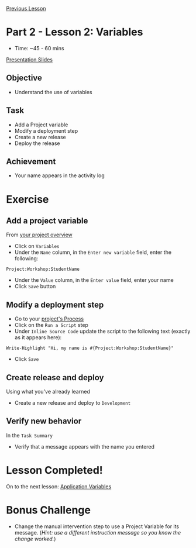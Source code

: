[Previous Lesson](part-2-lesson-1.md)

# Part 2 - Lesson 2: Variables
- Time: ~45 - 60 mins

[Presentation Slides](https://docs.google.com/presentation/d/1RE1cpKfioSquK9h-HH6jxqrbRpw4WQff4TxOJTCD2ww/edit#slide=id.g1181244db34_0_137)

## Objective
- Understand the use of variables

## Task
- Add a Project variable
- Modify a deployment step
- Create a new release
- Deploy the release

## Achievement
- Your name appears in the activity log

# Exercise

## Add a project variable

From [your project overview](https://octopus-training.octopus.app/app#/[space-id]/projects/workshop-application/deployments)
- Click on `Variables`
- Under the `Name` column, in the `Enter new variable` field, enter the following:
```
Project:Workshop:StudentName
```
- Under the `Value` column, in the `Enter value` field, enter your name
- Click `Save` button

## Modify a deployment step

- Go to your [project's Process](https://octopus-training.octopus.app/app#/[space-id]/projects/workshop-application/deployments/process)
- Click on the `Run a Script` step
- Under `Inline Source Code` update the script to the following text (exactly as it appears here):
```
Write-Highlight "Hi, my name is #{Project:Workshop:StudentName}"
```
- Click `Save`

## Create release and deploy
Using what you've already learned
- Create a new release and deploy to `Development`

## Verify new behavior
In the `Task Summary`
- Verify that a message appears with the name you entered

# Lesson Completed!
On to the next lesson: [Application Variables](part-2-lesson-3.md)

# Bonus Challenge
- Change the manual intervention step to use a Project Variable for its message.
(*Hint: use a different instruction message so you know the change worked.*)